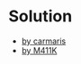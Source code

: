 
# Solution  

 - [by carmaris](https://carmar.is/write-ups/proxy-for-life.html )
 - [by M411K ](https://blog.hamayanhamayan.com/#Web-Proxy-For-Life)
